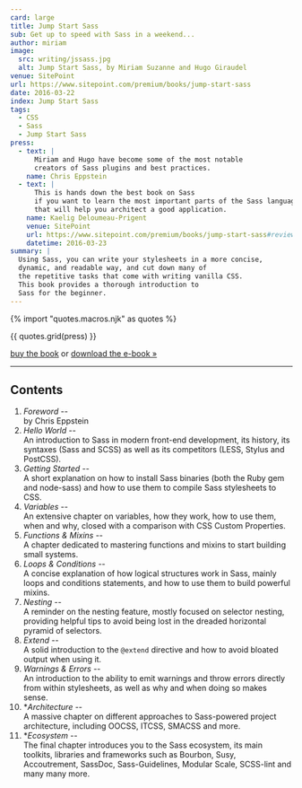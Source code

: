 ```yaml
---
card: large
title: Jump Start Sass
sub: Get up to speed with Sass in a weekend...
author: miriam
image:
  src: writing/jssass.jpg
  alt: Jump Start Sass, by Miriam Suzanne and Hugo Giraudel
venue: SitePoint
url: https://www.sitepoint.com/premium/books/jump-start-sass
date: 2016-03-22
index: Jump Start Sass
tags:
  - CSS
  - Sass
  - Jump Start Sass
press:
  - text: |
      Miriam and Hugo have become some of the most notable
      creators of Sass plugins and best practices.
    name: Chris Eppstein
  - text: |
      This is hands down the best book on Sass
      if you want to learn the most important parts of the Sass language
      that will help you architect a good application.
    name: Kaelig Deloumeau-Prigent
    venue: SitePoint
    url: https://www.sitepoint.com/premium/books/jump-start-sass#reviews
    datetime: 2016-03-23
summary: |
  Using Sass, you can write your stylesheets in a more concise,
  dynamic, and readable way, and cut down many of
  the repetitive tasks that come with writing vanilla CSS.
  This book provides a thorough introduction to
  Sass for the beginner.
---
```


{% import "quotes.macros.njk" as quotes %}

{{ quotes.grid(press) }}

[buy the book](https://www.oreilly.com/library/view/jump-start-sass/9781457199851/)
or [download the e-book »](https://www.sitepoint.com/premium/books/jump-start-sass)

------

## Contents

1. *Foreword* -- \
   by Chris Eppstein
2. *Hello World* -- \
   An introduction to Sass in modern front-end development,
   its history, its syntaxes (Sass and SCSS)
   as well as its competitors (LESS, Stylus and PostCSS).
3. *Getting Started* -- \
   A short explanation on how to install Sass binaries
   (both the Ruby gem and node-sass)
   and how to use them to compile Sass stylesheets to CSS.
4. *Variables* -- \
   An extensive chapter on variables, how they work,
   how to use them, when and why,
   closed with a comparison with CSS Custom Properties.
5. *Functions & Mixins* -- \
   A chapter dedicated to mastering functions and mixins
   to start building small systems.
6. *Loops & Conditions* -- \
   A concise explanation of how logical structures work in Sass,
   mainly loops and conditions statements,
   and how to use them to build powerful mixins.
7. *Nesting* -- \
   A reminder on the nesting feature,
   mostly focused on selector nesting,
   providing helpful tips to avoid being lost
   in the dreaded horizontal pyramid of selectors.
8. *Extend* -- \
   A solid introduction to the ``@extend`` directive
   and how to avoid bloated output when using it.
9. *Warnings & Errors* -- \
   An introduction to the ability to emit warnings
   and throw errors directly from within stylesheets,
   as well as why and when doing so makes sense.
10. **Architecture* -- \
    A massive chapter on different approaches
    to Sass-powered project architecture,
    including OOCSS, ITCSS, SMACSS and more.
11. **Ecosystem* -- \
    The final chapter introduces you to the Sass ecosystem,
    its main toolkits, libraries and frameworks such as Bourbon,
    Susy, Accoutrement, SassDoc, Sass-Guidelines,
    Modular Scale, SCSS-lint and many many more.

